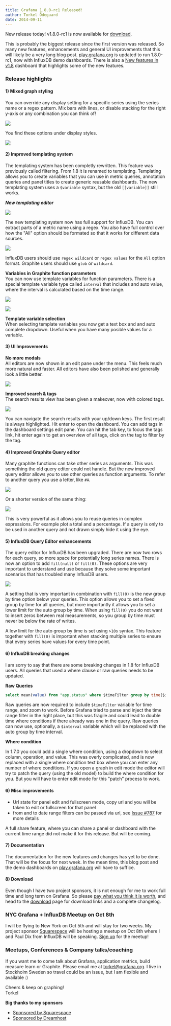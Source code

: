 ```yaml
---
title: Grafana 1.8.0-rc1 Released!
author: Torkel Ödegaard
date: 2014-09-11
---
```


New release today! v1.8.0-rc1 is now available for [download](/download).

This is probably the biggest release since the first version was released. So many new features, enhancements and general UI improvements
that this will likely be a very long blog post. [play.grafana.org](http://play.grafana.org) is updated to
run 1.8.0-rc1, now with InfluxDB demo dashboards. There is also a [New features in v1.8](http://play.grafana.org/#/dashboard/db/new-features-in-v18)
dashboard that highlights some of the new features.

### Release highlights

#### 1) Mixed graph styling

You can override any display setting for a specific series using the series name or a regex pattern. Mix bars with lines, or disable
stacking for the right y-axis or any combination you can think of!

![](blog/mixed_styles.png)

You find these options under display styles.

![](blog/series_override_options.png)

#### 2) Improved templating system

The templating system has been completly rewritten. This feature was previously called filtering. From 1.8 it is renamed to templating.
Templating allows you to create variables that you can use in metric queries, annotation queries and panel titles to create generic reusable
dashboards. The new templating system uses a ``$variable`` syntax, but the old ``[[variable]]`` still works.

***New templating editor***

![](blog/template_variable_list.png)

The new templating system now has full support for InfluxDB. You can extract parts of a metric name using a regex.
You also have full control over how the "All" option should be formated so that it works for different
data sources.

![](blog/template_editor_influxdb.png)

InfluxDB users should use ``regex wildcard`` or ``regex values`` for the ``All`` option format.
Graphite users should use ``glob`` or ``wildcard``.

**Variables in Graphite function parameters**<br>
You can now use template variables for function parameters. There is a special template variable type called ``interval`` that includes
and auto value, where the interval is calculated based on the time range.

![](blog/graphite_func_variables.png)

![](docs/template_variable_interval.png)

**Template variable selection**<br>
When selecting template variables you now get a text box and and auto complete dropdown. Useful when you have many posible values for
a variable.

#### 3) UI Improvements

**No more modals**<br>
All editors are now shown in an edit pane under the menu. This feels much more natural and faster.
All editors have also been polished and generally look a little better.

![](blog/new_editor_look.png)

**Improved search & tags**<br>
The search results view has been given a makeover, now with colored tags.

![](blog/new_search_look.png)

You can navigate the search results with your up/down keys. The first
result is always highlighted. Hit enter to open the dashboard. You can add tags in the dashboard
settings edit pane. You can hit the tab key, to focus the tags link, hit enter again to get
an overview of all tags, click on the tag to filter by the tag.

#### 4) Improved Graphite Query editor

Many graphite functions can take other series as arguments. This was something the old
query editor could not handle. But the new improved query editor allows you to use
other queries as function arguments. To refer to another query you use a letter, like ``#A``.

![](blog/graphite_complex_query1.png)

Or a shorter version of the same thing:

![](blog/graphite_complex_query2.png)

This is very powerful as it allows you to reuse queries in complex expressions. For example
plot a total and a percentage. If a query is only to be used in another query and not drawn
simply hide it using the eye.

#### 5) InfluxDB Query Editor enhancements

The query editor for InfluxDB has been upgraded. There are now two rows for each query, so more space
for potentially long series names. There is now an option to add ``fill(null)`` or ``fill(0)``. These options
are very important to understand and use because they solve some important scenarios that has troubled many
InfluxDB users.

![](blog/influxdb_new_query_editor.png)

A setting that is very important in combination with ``fill(0)`` is the new group by time option below your
queries. This option allows you to set a fixed group by time for all queries, but more importantly it allows
you to set a lower limit for the auto group by time. When using ``fill(0)`` you do not want to insert
zeros between real measurements, so you group by time must never be below the rate of writes.

A low limit for the auto group by time is set using ``>10s`` syntax. This feature together with ``fill(0)`` is important when stacking multiple
series to ensure that every series have values for every time point.

#### 6) InfluxDB breaking changes

I am sorry to say that there are some breaking changes in 1.8 for InfluxDB users. All queries that used
a where clause or raw queries needs to be updated.

**Raw Queries**

```sql
select mean(value) from "app.status" where $timeFilter group by time($interval) fill(0) order asc
```

Raw queries are now required to include ``$timeFilter`` variable for time range, and zoom to work. Before
Grafana tried to parse and inject the time range filter in the right place, but this was fragile and could
lead to double time where conditions if there already was one in the query. Raw queries can now use,
optionally, a ``$interval`` variable which will be replaced with the auto group by time interval.

**Where condition**

In 1.7.0 you could add a single where condition, using a dropdown to select column, operation, and value.
This was overly complicated, and is now replaced with a single where condition text box where you
can enter any number of where conditions. If you open a graph in edit mode the editor will try to
patch the query (using the old model) to build the where condition for you. But you will have to
enter edit mode for this "patch" process to work.

#### 6) Misc improvements

* Url state for panel edit and fullscreen mode, copy url and you will be taken to edit or fullscreen for that panel
* from and to date range filters can be passed via url, see [Issue #787](https://github.com/grafana/grafana/issues/787)
for more details

A full share feature, where you can share a panel or dashboard with the current time range did not
make it for this release. But will be coming.

#### 7) Documentation

The documentation for the new features and changes has yet to be done. That will be the focus for next
week. In the mean time, this blog post and the demo dashboards on [play.grafana.org](http://play.grafana.org)
will have to suffice.

#### 8) Download

Even though I have two project sponsors, it is not enough
for me to work full time and long term on Grafana. So please [pay what you think it is worth](/donate), and head to the [download](/download) page
for download links and a complete changelog.

### NYC Grafana + InfluxDB Meetup on Oct 8th
I will be flying to New York on Oct 5th and will stay for two weeks. My project sponsor
[Squarespace](http://www.squarespace.com/) will be hosting a meetup on Oct 8th where I
and Paul Dix from InfluxDB will be speaking. [Sign up](http://www.meetup.com/Monitoring-NYC/events/205947512/)
for the meetup!

### Meetups, Conferences & Company talks/coaching

If you want me to come talk about Grafana, application metrics, build measure learn or Graphite.
Please email me at [torkel@grafana.org](mailto:contact@grafana.org). I live in Stockholm Sweden so
travel could be an issue, but I am flexible and available :)

Cheers & keep on graphing!<br>
Torkel

**Big thanks to my sponsors**

* [Sponsored by Squarespace](http://www.squarespace.com)
* [Sponsored by Dreamhost](http://www.dreamhost.com)


